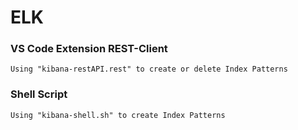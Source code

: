 # ELK
### VS Code Extension REST-Client
```
Using "kibana-restAPI.rest" to create or delete Index Patterns
```

### Shell Script
```
Using "kibana-shell.sh" to create Index Patterns
```
